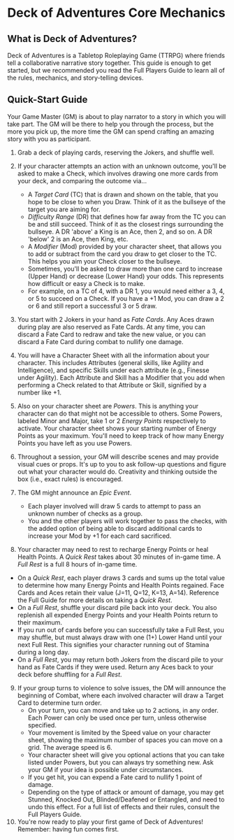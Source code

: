 # Deck of Adventures Core Mechanics

## What is Deck of Adventures? 

Deck of Adventures is a Tabletop Roleplaying Game (TTRPG) where friends tell a
collaborative narrative story together. This guide is enough to get started, but we
recommended you read the Full Players Guide to learn all of the rules, mechanics, and
story-telling devices. 

## Quick-Start Guide

Your Game Master (GM) is about to play narrator to a story in which you will take part.
The GM will be there to help you through the process, but the more you pick up, the
more time the GM can spend crafting an amazing story with you as participant.

1. Grab a deck of playing cards, reserving the Jokers, and shuffle well.
2. If your character attempts an action with an unknown outcome, you'll be asked to make a Check, which involves drawing one more cards from your deck, and comparing the outcome via...

   - A *Target Card* (TC) that is drawn and shown on the table, that you hope to be close to when you Draw. Think of it as the bullseye of the target you are aiming for.
   - *Difficulty Range* (DR) that defines how far away from the TC you can be and still
     succeed. Think of it as the closest rings surrounding the bullseye. A DR 'above' a 
     King is an Ace, then 2, and so on. A DR 'below' 2 is an Ace, then King, etc.
   - A *Modifier* (Mod) provided by your character sheet, that allows you to add or 
     subtract
     from the card you draw to get closer to the TC. This helps you aim your Check closer to the bullseye.
   - Sometimes, you'll be asked to draw more than one card to increase (Upper Hand) or 
     decrease (Lower Hand) your odds. This represents how difficult or easy a Check is to make.
   - For example, on a TC of 4, with a DR 1, you would need either a 3, 4, or 5 to succeed on a Check. If you 
   have a +1 Mod, you can draw a 2 or 6 and still report a successful 3 or 5 draw.
3. You start with 2 Jokers in your hand as *Fate Cards*. Any Aces drawn during play are 
also reserved as Fate Cards. At any time, you can discard a Fate Card to redraw and take the new 
value, or you can discard a Fate Card during combat to nullify one damage.
4. You will have a Character Sheet with all the information about your character. This includes Attributes (general skills, like Agility and
Intelligence), and specific Skills under each attribute (e.g., Finesse under Agility).
Each Attribute and Skill has a Modifier that you add when performing a Check related to that
Attribute or Skill, signified by a number like +1.
5. Also on your character sheet are *Powers*. This is anything your character can do
that might not be accessible to others. Some Powers, labeled Minor and Major, take 1 or
2 *Energy Points* respectively to activate. Your character sheet shows your starting number of Energy Points as your
maximum. You'll need to keep track of how many Energy Points you have left as you use Powers.
6. Throughout a session, your GM will describe scenes and may provide visual cues or props. It's up to you to ask follow-up questions and figure
out what your character would do. Creativity and thinking outside the box (i.e., exact
rules) is encouraged.
7. The GM might announce an *Epic Event*.
   - Each player involved will draw 5 cards to attempt to pass an unknown number of checks as a group.
   - You and the other players will work together to pass the checks, with the added
     option of being able to discard additional cards to increase your Mod by +1 for
     each card sacrificed.
8. Your character may need to rest to recharge Energy Points or heal Health Points. A *Quick Rest* takes about 30 minutes of in-game time. A *Full Rest* is a full 8 hours of in-game time. 
  - On a *Quick Rest*, each player draws 3 cards and sums up the total value to determine how many Energy Points and Health Points regained. Face Cards and Aces retain their value (J=11, Q=12, K=13, A=14). Reference the Full Guide for more details on taking a *Quick Rest*.
  - On a *Full Rest*, shuffle your discard pile back into your deck. You also replenish all expended Energy Points and your Health Points return to their maximum. 
   - If you run out of cards before you can successfully take a Full Rest, you may
     shuffle, but must always draw with one (1+) Lower Hand until your next Full Rest.
     This signifies your character running out of Stamina during a long day.
   - On a *Full Rest*, you may return both Jokers from the discard pile to your hand as Fate Cards if they were used. Return any Aces back to your deck before shuffling for a *Full Rest*.
9. If your group turns to violence to solve issues, the DM will announce the beginning 
of Combat, where each involved character will draw a Target Card to determine turn order.
   - On your turn, you can move and take up to 2 actions, in any order. Each Power can only be used once per turn, unless otherwise specified.
   - Your movement is limited by the Speed value on your character sheet, showing the
     maximum number of spaces you can move on a grid. The average speed is 6. 
   - Your character sheet will give you optional actions that you can take listed under Powers, but you can
     always try something new. Ask your GM if your idea is possible under circumstances. 
   - If you get hit, you can expend a Fate card to nullify 1 point of damage.
   - Depending on the type of attack or amount of damage, you may get Stunned, Knocked
     Out, Blinded/Deafened or Entangled, and need to undo this effect. For a full list of effects and their rules, consult the Full Players Guide.
10. You're now ready to play your first game of Deck of Adventures! Remember: having fun comes first.

